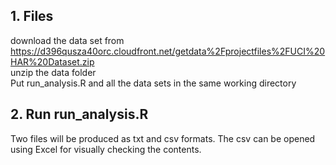 ## 1. Files
download the data set from https://d396qusza40orc.cloudfront.net/getdata%2Fprojectfiles%2FUCI%20HAR%20Dataset.zip <br />
unzip the data folder <br />
Put run_analysis.R and all the data sets in the same working directory
<br />
## 2. Run run_analysis.R
Two files will be produced as txt and csv formats. The csv can be opened using Excel for visually checking the contents.
